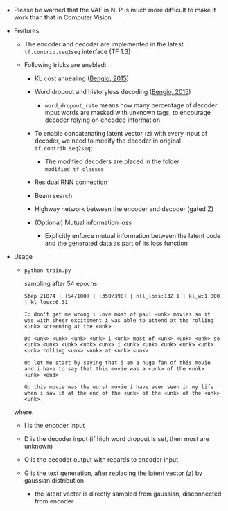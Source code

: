 * Please be warned that the VAE in NLP is much more difficult to make it work than that in Computer Vision
* Features

   * The encoder and decoder are implemented in the latest ```tf.contrib.seq2seq``` interface (TF 1.3)

   * Following tricks are enabled:

     * KL cost annealing ([Bengio, 2015](https://arxiv.org/abs/1511.06349))

     * Word dropout and historyless decoding ([Bengio, 2015](https://arxiv.org/abs/1511.06349))
       * ```word_dropout_rate``` means how many percentage of decoder input words are masked with unknown tags, to encourage decoder relying on encoded information

     * To enable concatenating latent vector (z) with every input of decoder, we need to modify the decoder in original ```tf.contrib.seq2seq```;
       * The modified decoders are placed in the folder ``` modified_tf_classes ```

     * Residual RNN connection

     * Beam search
     
     * Highway network between the encoder and decoder (gated Z)
     
     * (Optional) Mutual information loss
       * Explicitly enforce mutual information between the latent code and the generated data as part of its loss function

* Usage
   * ``` python train.py ```
    
       sampling after 54 epochs:
       ```
       Step 21074 | [54/100] | [350/390] | nll_loss:132.1 | kl_w:1.000 | kl_loss:6.31
       
       I: don't get me wrong i love most of paul <unk> movies so it was with sheer excitement i was able to attend at the rolling <unk> screening at the <unk>

       D: <unk> <unk> <unk> <unk> i <unk> most of <unk> <unk> <unk> so <unk> <unk> <unk> <unk> <unk> i <unk> <unk> <unk> <unk> <unk> <unk> rolling <unk> <unk> at <unk> <unk>

       O: let me start by saying that i am a huge fan of this movie and i have to say that this movie was a <unk> of the <unk> <unk> <end>

       G: this movie was the worst movie i have ever seen in my life when i saw it at the end of the <unk> of the <unk> of the <unk> <unk>
       ```
   where:
   * I is the encoder input

   * D is the decoder input (if high word dropout is set, then most are unknown)

   * O is the decoder output with regards to encoder input

   * G is the text generation, after replacing the latent vector (z) by gaussian distribution
       * the latent vector is directly sampled from gaussian, disconnected from encoder
